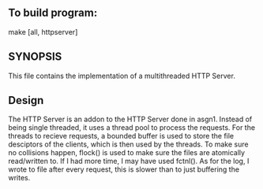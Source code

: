 ## To build program: 
<p>
make [all, httpserver]
</p>

## SYNOPSIS
<p>
 This file contains the implementation of a multithreaded HTTP Server.
</p>

## Design
<p>
The HTTP Server is an addon to the HTTP Server done in asgn1. Instead of being single threaded, it uses a thread pool to process the requests. For the threads to recieve requests, a bounded buffer is used to store the file desciptors of the clients, which is then used by the threads. To make sure no collisions happen, flock() is used to make sure the files are atomically read/written to. If I had more time, I may have used fctnl(). As for the log, I wrote to file after every request, this is slower than to just buffering the writes.
</p>

